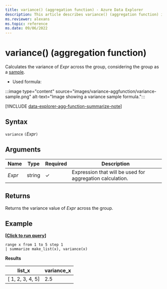 ```yaml
---
title: variance() (aggregation function) - Azure Data Explorer
description: This article describes variance() (aggregation function) in Azure Data Explorer.
ms.reviewer: alexans
ms.topic: reference
ms.date: 09/06/2022
---
```

# variance() (aggregation function)

Calculates the variance of *Expr* across the group, considering the group as a [sample](https://en.wikipedia.org/wiki/Sample_%28statistics%29).

* Used formula:

:::image type="content" source="images/variance-aggfunction/variance-sample.png" alt-text="Image showing a variance sample formula.":::

[!INCLUDE [data-explorer-agg-function-summarize-note](../../includes/data-explorer-agg-function-summarize-note.md)]

## Syntax

 `variance` `(`*Expr*`)`

## Arguments

| Name | Type | Required | Description |
|--|--|--|--|
|*Expr* | string | &check; | Expression that will be used for aggregation calculation.

## Returns

Returns the variance value of *Expr* across the group.

## Example

**\[**[**Click to run query**](https://dataexplorer.azure.com/clusters/help/databases/Samples?query=H4sIAAAAAAAAAytKzEtPVahQSCvKz1UwVCjJVzBVKC5JLVAw5KpRKC7NzU0syqxKVchNzE6Nz8ksLtGo0NRRKAMKJuYlpwI5ADQ5+T5AAAAA)**\]**

```kusto
range x from 1 to 5 step 1
| summarize make_list(x), variance(x) 
```

**Results**

|list_x|variance_x|
|---|---|
|[ 1, 2, 3, 4, 5]|2.5|

